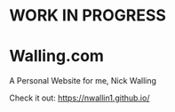 # WORK IN PROGRESS
# Walling.com
A Personal Website for me, Nick Walling

Check it out: <https://nwallin1.github.io/>
